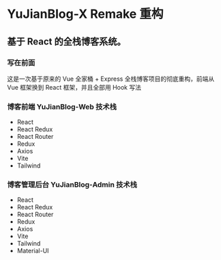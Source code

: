 # YuJianBlog-X Remake 重构 

## 基于 React 的全栈博客系统。

### 写在前面

这是一次基于原来的 Vue 全家桶 + Express 全栈博客项目的彻底重构，前端从 Vue 框架换到 React 框架，并且全部用 Hook 写法

### 博客前端 YuJianBlog-Web 技术栈

- React
- React Redux
- React Router
- Redux
- Axios
- Vite
- Tailwind

### 博客管理后台 YuJianBlog-Admin 技术栈

- React
- React Redux
- React Router
- Redux
- Axios
- Vite
- Tailwind
- Material-UI
